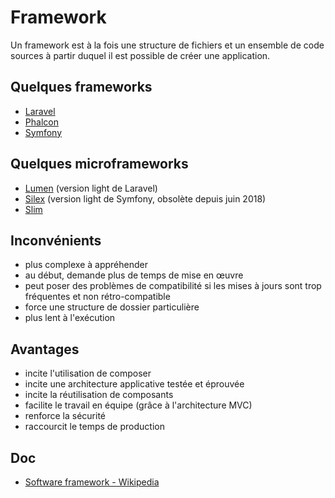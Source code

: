 # Framework

Un framework est à la fois une structure de fichiers et un ensemble de code sources à partir duquel il est possible de créer une application.

## Quelques frameworks

- [Laravel](https://laravel.com/)
- [Phalcon](https://phalconphp.com/)
- [Symfony](http://symfony.com/)

## Quelques microframeworks

- [Lumen](https://lumen.laravel.com/) (version light de Laravel)
- [Silex](https://silex.symfony.com/) (version light de Symfony, obsolète depuis juin 2018)
- [Slim](https://www.slimframework.com/)

## Inconvénients

- plus complexe à appréhender
- au début, demande plus de temps de mise en œuvre
- peut poser des problèmes de compatibilité si les mises à jours sont trop fréquentes et non rétro-compatible
- force une structure de dossier particulière
- plus lent à l'exécution

## Avantages

- incite l'utilisation de composer
- incite une architecture applicative testée et éprouvée
- incite la réutilisation de composants
- facilite le travail en équipe (grâce à l'architecture MVC)
- renforce la sécurité
- raccourcit le temps de production

## Doc

- [Software framework - Wikipedia](https://en.wikipedia.org/wiki/Software_framework)

